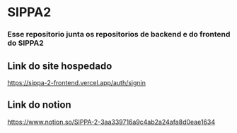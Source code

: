 # SIPPA2
 
### Esse repositorio junta os repositorios de backend e do frontend do SIPPA2 

## Link do site hospedado
https://sippa-2-frontend.vercel.app/auth/signin

## Link do notion
https://www.notion.so/SIPPA-2-3aa339716a9c4ab2a24afa8d0eae1634